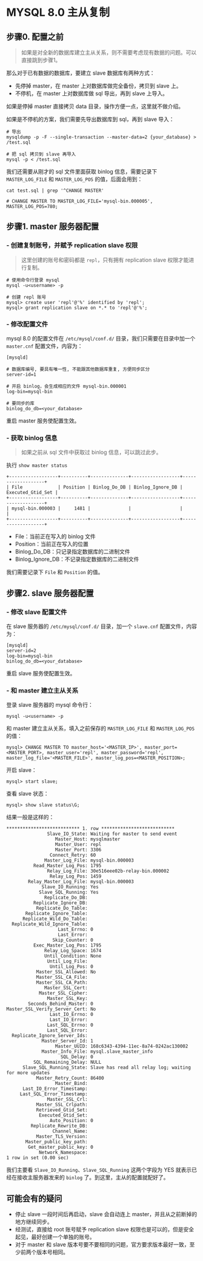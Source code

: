 # MYSQL 8.0 主从复制

## 步骤0. 配置之前

> 如果是对全新的数据库建立主从关系，则不需要考虑现有数据的问题。可以直接跳到步骤1。

那么对于已有数据的数据库，要建立 slave 数据库有两种方式：

- 先停掉 master，在 master 上对数据库做完全备份，拷贝到 slave 上。
- 不停机，在 master 上对数据库做 sql 导出，再到 slave 上导入。

如果是停掉 master 直接拷贝 data 目录，操作方便一点，这里就不做介绍。

如果是不停机的方案，我们需要先导出数据库到 sql，再到 slave 导入：

```
# 导出
mysqldump -p -F --single-transaction --master-data=2 {your_database} > /test.sql

# 把 sql 拷贝到 slave 再导入
mysql -p < /test.sql
```

我们还需要从刚才的 sql 文件里面获取 binlog 信息，需要记录下 `MASTER_LOG_FILE` 和 `MASTER_LOG_POS` 的值，后面会用到：

```
cat test.sql | grep '^CHANGE MASTER'

# CHANGE MASTER TO MASTER_LOG_FILE='mysql-bin.000005', MASTER_LOG_POS=780;
```

## 步骤1. master 服务器配置

### - 创建复制账号，并赋予 replication slave 权限

> 这里创建的账号和密码都是 `repl`，只有拥有 replication slave 权限才能进行复制。

```
# 使用命令行登录 mysql
mysql -u<username> -p

# 创建 repl 账号
mysql> create user 'repl'@'%' identified by 'repl';
mysql> grant replication slave on *.* to 'repl'@'%';
```

### - 修改配置文件

mysql 8.0 的配置文件在 `/etc/mysql/conf.d/` 目录，我们只需要在目录中加一个 `master.cnf` 配置文件，内容为：

```
[mysqld]

# 数据库编号, 要具有唯一性, 不能跟其他数据库重复, 方便同步区分
server-id=1

# 开启 binlog，会生成相应的文件 mysql-bin.000001
log-bin=mysql-bin

# 要同步的库
binlog_do_db=<your_database>
```

重启 master 服务使配置生效。

### - 获取 binlog 信息

> 如果之前从 sql 文件中获取过 binlog 信息，可以跳过此步。

执行 `show master status` 

```
+------------------+----------+--------------+------------------+-------------------+
| File             | Position | Binlog_Do_DB | Binlog_Ignore_DB | Executed_Gtid_Set |
+------------------+----------+--------------+------------------+-------------------+
| mysql-bin.000003 |     1481 |              |                  |                   |
+------------------+----------+--------------+------------------+-------------------+
```

- File：当前正在写入的 binlog 文件
- Position：当前正在写入的位置
- Binlog_Do_DB：只记录指定数据库的二进制文件
- Binlog_Ignore_DB：不记录指定数据库的二进制文件

我们需要记录下 `File` 和 `Position` 的值。

## 步骤2. slave 服务器配置

### - 修改 slave 配置文件

在 slave 服务器的 `/etc/mysql/conf.d/` 目录，加一个 `slave.cnf` 配置文件，内容为：

```
[mysqld]
server-id=2
log-bin=mysql-bin
binlog_do_db=<your_database>
```

重启 slave 服务使配置生效。

### - 和 master 建立主从关系

登录 slave 服务器的 mysql 命令行：

```
mysql -u<username> -p
```

和 master 建立主从关系，填入之前保存的 `MASTER_LOG_FILE` 和 `MASTER_LOG_POS` 的值：

```
mysql> CHANGE MASTER TO master_host='<MASTER_IP>', master_port=<MASTER_PORT>, master_user='repl', master_password='repl', master_log_file='<MASTER_FILE>', master_log_pos=<MASTER_POSITION>;
```

开启 slave：

```
mysql> start slave;
```

查看 slave 状态：

```
mysql> show slave status\G;
```

结果一般是这样的：

```
*************************** 1. row ***************************
               Slave_IO_State: Waiting for master to send event
                  Master_Host: mysqlmaster
                  Master_User: repl
                  Master_Port: 3306
                Connect_Retry: 60
              Master_Log_File: mysql-bin.000003
          Read_Master_Log_Pos: 1795
               Relay_Log_File: 30e516eee02b-relay-bin.000002
                Relay_Log_Pos: 1459
        Relay_Master_Log_File: mysql-bin.000003
             Slave_IO_Running: Yes
            Slave_SQL_Running: Yes
              Replicate_Do_DB: 
          Replicate_Ignore_DB: 
           Replicate_Do_Table: 
       Replicate_Ignore_Table: 
      Replicate_Wild_Do_Table: 
  Replicate_Wild_Ignore_Table: 
                   Last_Errno: 0
                   Last_Error: 
                 Skip_Counter: 0
          Exec_Master_Log_Pos: 1795
              Relay_Log_Space: 1674
              Until_Condition: None
               Until_Log_File: 
                Until_Log_Pos: 0
           Master_SSL_Allowed: No
           Master_SSL_CA_File: 
           Master_SSL_CA_Path: 
              Master_SSL_Cert: 
            Master_SSL_Cipher: 
               Master_SSL_Key: 
        Seconds_Behind_Master: 0
Master_SSL_Verify_Server_Cert: No
                Last_IO_Errno: 0
                Last_IO_Error: 
               Last_SQL_Errno: 0
               Last_SQL_Error: 
  Replicate_Ignore_Server_Ids: 
             Master_Server_Id: 1
                  Master_UUID: 168c6343-4394-11ec-8a74-0242ac130002
             Master_Info_File: mysql.slave_master_info
                    SQL_Delay: 0
          SQL_Remaining_Delay: NULL
      Slave_SQL_Running_State: Slave has read all relay log; waiting for more updates
           Master_Retry_Count: 86400
                  Master_Bind: 
      Last_IO_Error_Timestamp: 
     Last_SQL_Error_Timestamp: 
               Master_SSL_Crl: 
           Master_SSL_Crlpath: 
           Retrieved_Gtid_Set: 
            Executed_Gtid_Set: 
                Auto_Position: 0
         Replicate_Rewrite_DB: 
                 Channel_Name: 
           Master_TLS_Version: 
       Master_public_key_path: 
        Get_master_public_key: 0
            Network_Namespace: 
1 row in set (0.00 sec)
```

我们主要看 `Slave_IO_Running`、`Slave_SQL_Running` 这两个字段为 YES 就表示已经在接收主服务器发来的 `binlog` 了。到这里，主从的配置就配好了。

## 可能会有的疑问

- 停止 slave 一段时间后再启动，slave 会自动连上 master，并且从之前断掉的地方继续同步。
- 经测试，直接给 root 账号赋予 replication slave 权限也是可以的，但是安全起见，最好创建一个单独的账号。
- 对于 master 和 slave 版本号要不要相同的问题，官方要求版本最好一致，至少前两个版本号相同。